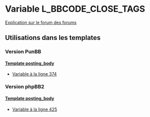 # Variable L_BBCODE_CLOSE_TAGS
[Explication sur le forum des forums](http://forum.forumactif.com/t294113-listing-des-variables#L_BBCODE_CLOSE_TAGS)

## Utilisations dans les templates

### Version PunBB

#### [Template posting_body](punbb/posting_body.md)
* [Variable à la ligne 374](../punbb/posting_body.tpl#L374)

### Version phpBB2

#### [Template posting_body](subsilver/posting_body.md)
* [Variable à la ligne 425](../subsilver/posting_body.tpl#L425)